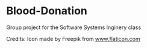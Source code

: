 # Blood-Donation
Group project for the Software Systems Inginery class



Credits:
Icon made by Freepik from www.flaticon.com